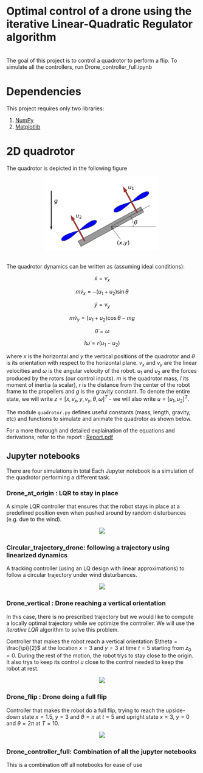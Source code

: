 # Optimal control of a drone using the iterative Linear-Quadratic Regulator algorithm
<br> The goal of this project is to control a quadrotor to perform a flip. To simulate all the controllers, run Drone_controller_full.ipynb

# Dependencies

This project requires only two libraries: 

1) [NumPy](https://numpy.org/install/)
2) [Matplotlib](https://matplotlib.org/stable/users/getting_started/)

# 2D quadrotor

The quadrotor is depicted in the following figure <br>

<p align="center">
  <img src='outputs/quadrotor.png' width="300">
</p>

<br> The quadrotor dynamics can be written as (assuming ideal conditions): <br>

$$ \dot{x}  =v_x $$

$$m \dot{v}_x  =-\left(u_1+u_2\right) \sin \theta $$

$$ \dot{y}  =v_y $$

$$ m \dot{v}_y  =\left(u_1+u_2\right) \cos \theta-m g $$

$$ \dot{\theta}  =\omega $$

$$ I \dot{\omega}  =r\left(u_1-u_2\right)$$

where $x$ is the horizontal and $y$ the vertical positions of the quadrotor and $\theta$ is its orientation with respect to the horizontal plane. $v_x$ and $v_y$ are the linear velocities and $\omega$ is the angular velocity of the robot. $u_1$ and $u_2$ are the forces produced by the rotors (our control inputs). $m$ is the quadrotor mass, $I$ its moment of inertia (a scalar), $r$ is the distance from the center of the robot frame to the propellers and $g$ is the gravity constant. To denote the entire state, we will write $z = [x, v_x, y, v_y, \theta, \omega]^T$ - we will also write $u = [u_1, u_2]^T$.

The module ```quadrotor.py``` defines useful constants (mass, length, gravity, etc) and functions to simulate and animate the quadrotor as shown below.

For a more thorough and detailed explaination of the equations and derivations, refer to the report :
[Report.pdf](https://github.com/ar6841/Quadcopter_optimal_control_using_iLQR/blob/main/Drone_controller/Report.pdf)


## Jupyter notebooks
There are four simulations in total
Each Jupyter notebook is a simulation of the quadrotor performing a different task.

### Drone_at_origin : LQR to stay in place

A simple LQR controller that ensures that the robot stays in place at a predefined position even when pushed around by random disturbances (e.g. due to the wind).
<br> 

<p align="center">
  <img src='https://github.com/ar6841/Quadcopter_optimal_control_using_iLQR/blob/main/outputs/stable.gif'>
</p>


### Circular_trajectory_drone: following a trajectory using linearized dynamics

A tracking controller (using an LQ design with linear approximations) to follow a circular trajectory under wind disturbances.
<br> 

<p align="center">
  <img src='https://github.com/ar6841/Quadcopter_optimal_control_using_iLQR/blob/main/outputs/Circular.gif'>
</p>


### Drone_vertical : Drone reaching a vertical orientation

In this case, there is no prescribed trajectory but we would like to compute a locally optimal trajectory while we optimize the controller. We will use the *iterative LQR* algorithm to solve this problem.

Controller that makes the robot reach a vertical orientation $\theta = \frac{\pi}{2}$ at the location $x=3$ and $y=3$ at time $t=5$ starting from $z_0=0$. During the rest of the motion, the robot trys to stay close to the origin. It also trys to keep its control $u$ close to the control needed to keep the robot at rest.

<p align="center">
  <img src='https://github.com/ar6841/Quadcopter_optimal_control_using_iLQR/blob/main/outputs/vertical.gif'>
</p>


### Drone_flip : Drone doing a full flip

Controller that makes the robot do a full flip, trying to reach the upside-down state $x=1.5$, $y=3$ and $\theta = \pi$ at $t=5$ and upright state $x=3$, $y=0$ and $\theta = 2\pi$ at $T=10$.

<p align="center">
  <img src='https://github.com/ar6841/Quadcopter_optimal_control_using_iLQR/blob/main/outputs/flip.gif'>
</p>


### Drone_controller_full: Combination of all the jupyter notebooks

This is a combination off all notebooks for ease of use

